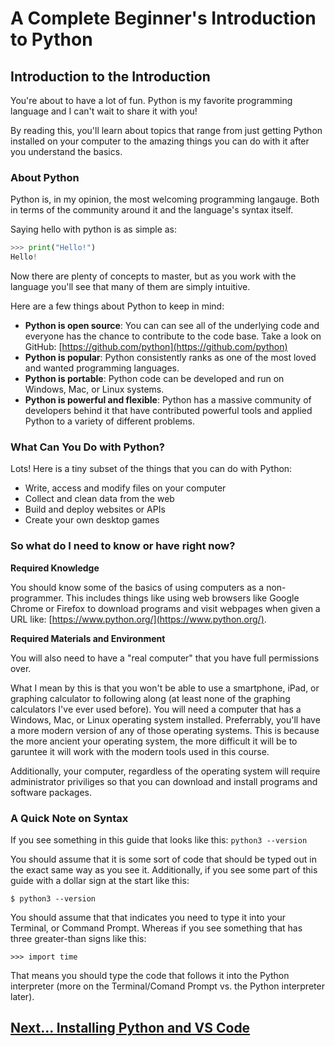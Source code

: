 # A Complete Beginner's Introduction to Python

## Introduction to the Introduction

You're about to have a lot of fun. Python is my favorite programming language and I can't wait to share it with you!

By reading this, you'll learn about topics that range from just getting Python installed on your computer to the amazing things you can do with it after you understand the basics.

### About Python

Python is, in my opinion, the most welcoming programming langauge. Both in terms of the community around it and the language's syntax itself. 

Saying hello with python is as simple as:

```py
>>> print("Hello!")
Hello!
```

Now there are plenty of concepts to master, but as you work with the language you'll see that many of them are simply intuitive.

Here are a few things about Python to keep in mind:

- **Python is open source**: You can can see all of the underlying code and everyone has the chance to contribute to the code base. Take a look on GitHub: [https://github.com/python](https://github.com/python)
- **Python is popular**: Python consistently ranks as one of the most loved and wanted programming languages.
- **Python is portable**: Python code can be developed and run on Windows, Mac, or Linux systems.
- **Python is powerful and flexible**: Python has a massive community of developers behind it that have contributed powerful tools and applied Python to a variety of different problems.

### What Can You Do with Python?

Lots! Here is a tiny subset of the things that you can do with Python:

  - Write, access and modify files on your computer
  - Collect and clean data from the web
  - Build and deploy websites or APIs
  - Create your own desktop games

### So what do I need to know or have right now?

**Required Knowledge** 

You should know some of the basics of using computers as a non-programmer. This includes things like using web browsers like Google Chrome or Firefox to download programs and visit webpages when given a URL like: [https://www.python.org/](https://www.python.org/).

**Required Materials and Environment**

You will also need to have a "real computer" that you have full permissions over. 

What I mean by this is that you won't be able to use a smartphone, iPad, or graphing calculator to following along (at least none of the graphing calculators I've ever used before). You will need a computer that has a Windows, Mac, or Linux operating system installed. Preferrably, you'll have a more modern version of any of those operating systems. This is because the more ancient your operating system, the more difficult it will be to garuntee it will work with the modern tools used in this course.

Additionally, your computer, regardless of the operating system will require administrator priviliges so that you can download and install programs and software packages.  

### A Quick Note on Syntax

If you see something in this guide that looks like this: `python3 --version`

You should assume that it is some sort of code that should be typed out in the exact same way as you see it. Additionally, if you see some part of this guide with a dollar sign at the start like this: 

`$ python3 --version`

You should assume that that indicates you need to type it into your Terminal, or Command Prompt. Whereas if you see something that has three greater-than signs like this:

`>>> import time`

That means you should type the code that follows it into the Python interpreter (more on the Terminal/Comand Prompt vs. the Python interpreter later).

## [Next... Installing Python and VS Code](installing-python-and-vscode.md)